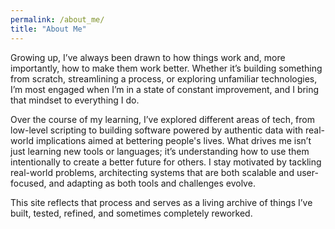 ```yaml
---
permalink: /about_me/
title: "About Me"
---
```

<div class="projects-wrapper">

Growing up, I’ve always been drawn to how things work and, more importantly, how to make them work better. Whether it’s building something from scratch, streamlining a process, or exploring unfamiliar technologies, I’m most engaged when I’m in a state of constant improvement, and I bring that mindset to everything I do.

Over the course of my learning, I’ve explored different areas of tech, from low-level scripting to building software powered by authentic data with real-world implications aimed at bettering people's lives. What drives me isn’t just learning new tools or languages; it’s understanding how to use them intentionally to create a better future for others. I stay motivated by tackling real-world problems, architecting systems that are both scalable and user-focused, and adapting as both tools and challenges evolve.

This site reflects that process and serves as a living archive of things I’ve built, tested, refined, and sometimes completely reworked.

